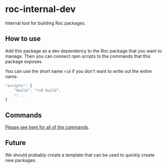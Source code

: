 # roc-internal-dev

Internal tool for building Roc packages.

## How to use
Add this package as a dev dependency to the Roc package that you want to manage. Then you can connect npm scripts to the commands that this package exposes.

You can use the short name `rid` if you don't want to write out the entire name.

```js
"scripts": {
    "build": "rid build",
    // ...
}
```

## Commands
[Please see here for all of the commands](/docs/Commands.md).

## Future
We should probably create a template that can be used to quickly create new packages.
